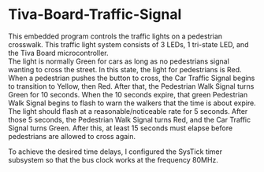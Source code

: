 # Tiva-Board-Traffic-Signal
This embedded program controls the traffic lights on a pedestrian crosswalk. 
This traffic light system consists of 3 LEDs, 1 tri-state LED, and the Tiva Board microcontroller.  
The light is normally Green for cars as long as no pedestrians signal wanting to cross the street. In this state, the light for pedestrians is Red.
When a pedestrian pushes the button to cross, the Car Traffic Signal begins to transition to Yellow, then Red. After that, the Pedestrian Walk Signal turns Green for 10 seconds.
When the 10 seconds expire, that green Pedestrian Walk Signal begins to flash to warn the walkers that the time is about expire. The light should flash at a reasonable/noticeable rate for 5 seconds.
After those 5 seconds, the Pedestrian Walk Signal turns Red, and the Car Traffic Signal turns Green. After this, at least 15 seconds must elapse before pedestrians are allowed to cross again.

To achieve the desired time delays, I configured the SysTick timer subsystem so that the bus clock works at the frequency 80MHz.

